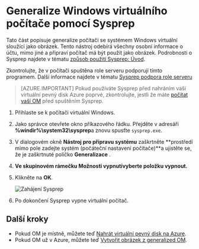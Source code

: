 <properties
    pageTitle="Generalize Windows virtuální pevný disk | Microsoft Azure"
    description="Naučte se používat Sysprep k generalize Windows OM pomocí služby nasazení modelu správce prostředků."
    services="virtual-machines-windows"
    documentationCenter=""
    authors="cynthn"
    manager="timlt"
    editor="tysonn"
    tags="azure-resource-manager"/>

<tags
    ms.service="virtual-machines-windows"
    ms.workload="infrastructure-services"
    ms.tgt_pltfrm="vm-windows"
    ms.devlang="na"
    ms.topic="article"
    ms.date="10/20/2016"
    ms.author="cynthn"/>
    
    
    
    
# <a name="generalize-a-windows-virtual-machine-using-sysprep"></a>Generalize Windows virtuálního počítače pomocí Sysprep

Tato část popisuje generalize počítači se systémem Windows virtuální sloužící jako obrázek. Tento nástroj odebírá všechny osobní informace o účtu, mimo jiné a připraví počítač má být použit jako obrázek. Podrobnosti o Sysprep najdete v tématu [způsob použití Sysprep: Úvod](http://technet.microsoft.com/library/bb457073.aspx).

Zkontrolujte, že v počítači spuštěna role serveru podporují tímto programem. Další informace najdete v tématu [Sysprep podpora role serveru](https://msdn.microsoft.com/windows/hardware/commercialize/manufacture/desktop/sysprep-support-for-server-roles)

>[AZURE.IMPORTANT] Pokud používáte Sysprep před nahráním vaší virtuální pevný disk Azure poprvé, zkontrolujte, jestli že máte [počítat vaší OM](virtual-machines-windows-prepare-for-upload-vhd-image.md) před spuštěním Sysprep. 

1. Přihlaste se k počítači virtuální Windows.

2. Jako správce otevřete okno příkazového řádku. Přejděte v adresáři **%windir%\system32\sysprep**a znovu spusťte `sysprep.exe`.

3. V dialogovém okně **Nástroj pro přípravu systému** zaškrtněte **prostředí mimo pole zadejte systém (počáteční nastavení počítače)**a ujistěte se, že je zaškrtnuté políčko **Generalizace** .

4. **Ve skupinovém rámečku **Možnosti vypnutí**vyberte položku vypnout.**

5. Klikněte na **OK**.

    ![Zahájení Sysprep](./media/virtual-machines-windows-upload-image/sysprepgeneral.png)

6. Po dokončení Sysprep vypne virtuální počítač. 

## <a name="next-steps"></a>Další kroky

- Pokud OM je místně, můžete teď [Nahrát virtuální pevný disk na Azure](virtual-machines-windows-upload-image.md).
- Pokud OM už v Azure, můžete teď [Vytvořit obrázek z generalized OM](virtual-machines-windows-capture-image.md).